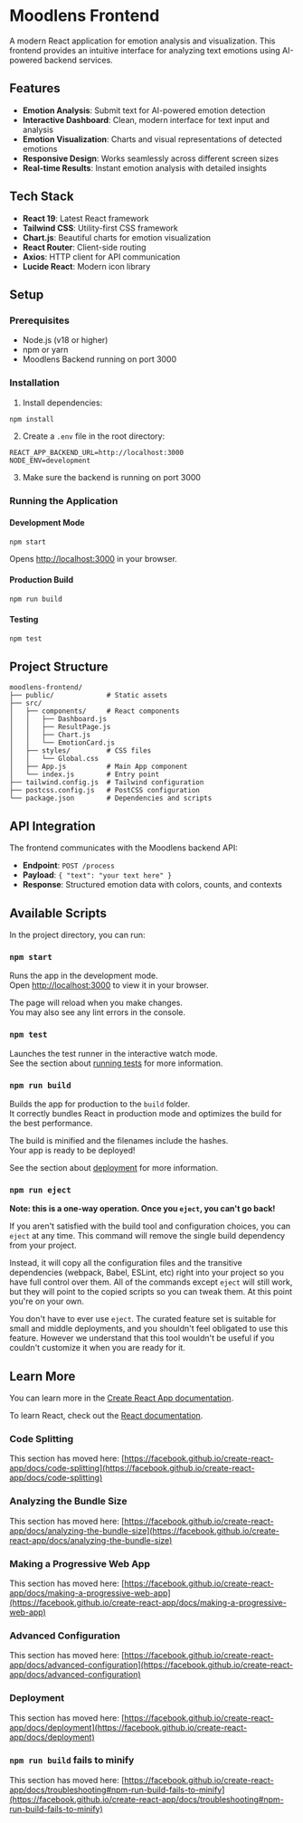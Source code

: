 # Moodlens Frontend

A modern React application for emotion analysis and visualization. This frontend provides an intuitive interface for analyzing text emotions using AI-powered backend services.

## Features

- **Emotion Analysis**: Submit text for AI-powered emotion detection
- **Interactive Dashboard**: Clean, modern interface for text input and analysis
- **Emotion Visualization**: Charts and visual representations of detected emotions
- **Responsive Design**: Works seamlessly across different screen sizes
- **Real-time Results**: Instant emotion analysis with detailed insights

## Tech Stack

- **React 19**: Latest React framework
- **Tailwind CSS**: Utility-first CSS framework
- **Chart.js**: Beautiful charts for emotion visualization
- **React Router**: Client-side routing
- **Axios**: HTTP client for API communication
- **Lucide React**: Modern icon library

## Setup

### Prerequisites

- Node.js (v18 or higher)
- npm or yarn
- Moodlens Backend running on port 3000

### Installation

1. Install dependencies:
```bash
npm install
```

2. Create a `.env` file in the root directory:
```env
REACT_APP_BACKEND_URL=http://localhost:3000
NODE_ENV=development
```

3. Make sure the backend is running on port 3000

### Running the Application

#### Development Mode
```bash
npm start
```
Opens [http://localhost:3000](http://localhost:3000) in your browser.

#### Production Build
```bash
npm run build
```

#### Testing
```bash
npm test
```

## Project Structure

```
moodlens-frontend/
├── public/             # Static assets
├── src/
│   ├── components/     # React components
│   │   ├── Dashboard.js
│   │   ├── ResultPage.js
│   │   ├── Chart.js
│   │   └── EmotionCard.js
│   ├── styles/         # CSS files
│   │   └── Global.css
│   ├── App.js          # Main App component
│   └── index.js        # Entry point
├── tailwind.config.js  # Tailwind configuration
├── postcss.config.js   # PostCSS configuration
└── package.json        # Dependencies and scripts
```

## API Integration

The frontend communicates with the Moodlens backend API:

- **Endpoint**: `POST /process`
- **Payload**: `{ "text": "your text here" }`
- **Response**: Structured emotion data with colors, counts, and contexts

## Available Scripts

In the project directory, you can run:

### `npm start`

Runs the app in the development mode.\
Open [http://localhost:3000](http://localhost:3000) to view it in your browser.

The page will reload when you make changes.\
You may also see any lint errors in the console.

### `npm test`

Launches the test runner in the interactive watch mode.\
See the section about [running tests](https://facebook.github.io/create-react-app/docs/running-tests) for more information.

### `npm run build`

Builds the app for production to the `build` folder.\
It correctly bundles React in production mode and optimizes the build for the best performance.

The build is minified and the filenames include the hashes.\
Your app is ready to be deployed!

See the section about [deployment](https://facebook.github.io/create-react-app/docs/deployment) for more information.

### `npm run eject`

**Note: this is a one-way operation. Once you `eject`, you can't go back!**

If you aren't satisfied with the build tool and configuration choices, you can `eject` at any time. This command will remove the single build dependency from your project.

Instead, it will copy all the configuration files and the transitive dependencies (webpack, Babel, ESLint, etc) right into your project so you have full control over them. All of the commands except `eject` will still work, but they will point to the copied scripts so you can tweak them. At this point you're on your own.

You don't have to ever use `eject`. The curated feature set is suitable for small and middle deployments, and you shouldn't feel obligated to use this feature. However we understand that this tool wouldn't be useful if you couldn't customize it when you are ready for it.

## Learn More

You can learn more in the [Create React App documentation](https://facebook.github.io/create-react-app/docs/getting-started).

To learn React, check out the [React documentation](https://reactjs.org/).

### Code Splitting

This section has moved here: [https://facebook.github.io/create-react-app/docs/code-splitting](https://facebook.github.io/create-react-app/docs/code-splitting)

### Analyzing the Bundle Size

This section has moved here: [https://facebook.github.io/create-react-app/docs/analyzing-the-bundle-size](https://facebook.github.io/create-react-app/docs/analyzing-the-bundle-size)

### Making a Progressive Web App

This section has moved here: [https://facebook.github.io/create-react-app/docs/making-a-progressive-web-app](https://facebook.github.io/create-react-app/docs/making-a-progressive-web-app)

### Advanced Configuration

This section has moved here: [https://facebook.github.io/create-react-app/docs/advanced-configuration](https://facebook.github.io/create-react-app/docs/advanced-configuration)

### Deployment

This section has moved here: [https://facebook.github.io/create-react-app/docs/deployment](https://facebook.github.io/create-react-app/docs/deployment)

### `npm run build` fails to minify

This section has moved here: [https://facebook.github.io/create-react-app/docs/troubleshooting#npm-run-build-fails-to-minify](https://facebook.github.io/create-react-app/docs/troubleshooting#npm-run-build-fails-to-minify)
